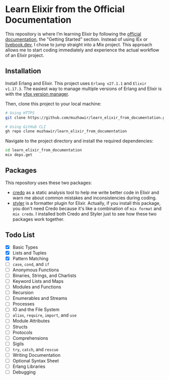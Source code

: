 # Learn Elixir from the Official Documentation

This repository is where I’m learning Elixir by following the [official documentation](https://hexdocs.pm/elixir/introduction.html), the "Getting Started" section. Instead of using IEx or [livebook.dev](https://livebook.dev), I chose to jump straight into a Mix project. This approach allows me to start coding immediately and experience the actual workflow of an Elixir project.

## Installation

Install Erlang and Elixir. This project uses `Erlang v27.1.1` and `Elixir v1.17.3`. The easiest way to manage multiple versions of Erlang and Elixir is with the [vfox version manager](https://github.com/version-fox/vfox).

Then, clone this project to your local machine:

```bash
# Using HTTPS
git clone https://github.com/muzhawir/learn_elixir_from_documentation.git

# Using GitHub CLI
gh repo clone muzhawir/learn_elixir_from_documentation
```

Navigate to the project directory and install the required dependencies:

```bash
cd learn_elixir_from_documentation
mix deps.get
```

## Packages

This repository uses these two packages:

- [credo](https://github.com/rrrene/credo) as a static analysis tool to help me write better code in Elixir and warn me about common mistakes and inconsistencies during coding.
- [styler](https://github.com/adobe/elixir-styler) is a formatter plugin for Elixir. Actually, if you install this package, you don't need Credo because it's like a combination of `mix format` and `mix credo`. I installed both Credo and Styler just to see how these two packages work together.

## Todo List

- [x] Basic Types
- [x] Lists and Tuples
- [x] Pattern Matching
- [ ] `case`, `cond`, and `if`
- [ ] Anonymous Functions
- [ ] Binaries, Strings, and Charlists
- [ ] Keyword Lists and Maps
- [ ] Modules and Functions
- [ ] Recursion
- [ ] Enumerables and Streams
- [ ] Processes
- [ ] IO and the File System
- [ ] `alias`, `require`, `import`, and `use`
- [ ] Module Attributes
- [ ] Structs
- [ ] Protocols
- [ ] Comprehensions
- [ ] Sigils
- [ ] `try`, `catch`, and `rescue`
- [ ] Writing Documentation
- [ ] Optional Syntax Sheet
- [ ] Erlang Libraries
- [ ] Debugging
